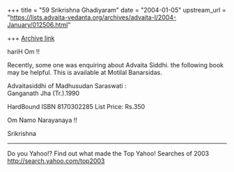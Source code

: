 +++
title = "59 Srikrishna Ghadiyaram"
date = "2004-01-05"
upstream_url = "https://lists.advaita-vedanta.org/archives/advaita-l/2004-January/012506.html"

+++
[Archive link](https://lists.advaita-vedanta.org/archives/advaita-l/2004-January/012506.html)

hariH Om !!

Recently, some one was enquiring about Advaita Siddhi.
the following book may be helpful. This is available
at Motilal Banarsidas.

Advaitasiddhi of Madhusudan Saraswati :     
Ganganath Jha (Tr.).1990  

  HardBound
ISBN 8170302285 
List Price: Rs.350

Om Namo Narayanaya !!

Srikrishna




__________________________________
Do you Yahoo!?
Find out what made the Top Yahoo! Searches of 2003
http://search.yahoo.com/top2003

